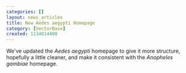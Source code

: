 ```yaml
---
categories: []
layout: news_articles
title: New Aedes aegypti Homepage
category: [VectorBase]
created: 1134014400
---
```

We've updated the <i>Aedes aegypti</i> homepage to give it more structure, hopefully a little cleaner, and make it consistent with the <i>Anopheles gambiae</i> homepage.
